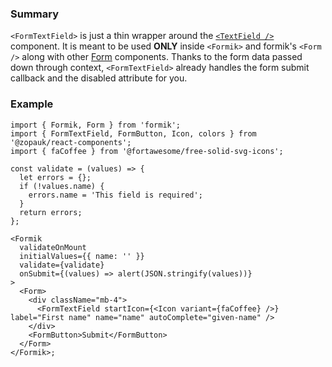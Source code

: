 ### Summary

`<FormTextField>` is just a thin wrapper around the [`<TextField />`](#/Components/Molecules/TextField) component.
It is meant to be used **ONLY** inside `<Formik>` and formik's `<Form />` along with other [Form](#/Organisms/Form) components.
Thanks to the form data passed down through context, `<FormTextField>` already handles the form submit callback and the disabled attribute for you.

### Example

```tsx
import { Formik, Form } from 'formik';
import { FormTextField, FormButton, Icon, colors } from '@zopauk/react-components';
import { faCoffee } from '@fortawesome/free-solid-svg-icons';

const validate = (values) => {
  let errors = {};
  if (!values.name) {
    errors.name = 'This field is required';
  }
  return errors;
};

<Formik
  validateOnMount
  initialValues={{ name: '' }}
  validate={validate}
  onSubmit={(values) => alert(JSON.stringify(values))}
>
  <Form>
    <div className="mb-4">
      <FormTextField startIcon={<Icon variant={faCoffee} />} label="First name" name="name" autoComplete="given-name" />
    </div>
    <FormButton>Submit</FormButton>
  </Form>
</Formik>;
```
